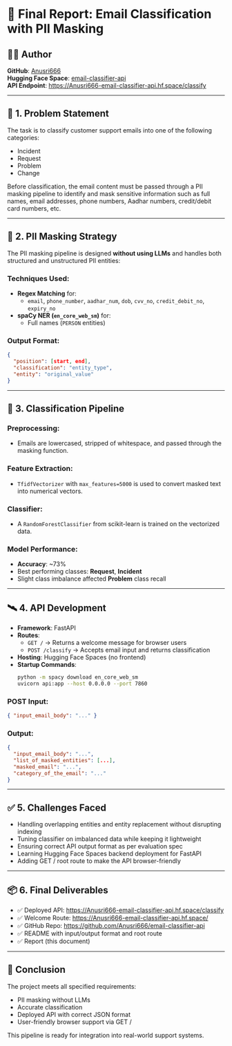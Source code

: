 
# 📄 Final Report: Email Classification with PII Masking

## 👩‍💻 Author
**GitHub**: [Anusri666](https://github.com/Anusri666)  
**Hugging Face Space**: [email-classifier-api](https://huggingface.co/spaces/Anusri666/email-classifier-api)  
**API Endpoint**: https://Anusri666-email-classifier-api.hf.space/classify

---

## 📌 1. Problem Statement

The task is to classify customer support emails into one of the following categories:
- Incident
- Request
- Problem
- Change

Before classification, the email content must be passed through a PII masking pipeline to identify and mask sensitive information such as full names, email addresses, phone numbers, Aadhar numbers, credit/debit card numbers, etc.

---

## 🔐 2. PII Masking Strategy

The PII masking pipeline is designed **without using LLMs** and handles both structured and unstructured PII entities:

### Techniques Used:
- **Regex Matching** for:
  - `email`, `phone_number`, `aadhar_num`, `dob`, `cvv_no`, `credit_debit_no`, `expiry_no`
- **spaCy NER (`en_core_web_sm`)** for:
  - Full names (`PERSON` entities)

### Output Format:
```json
{
  "position": [start, end],
  "classification": "entity_type",
  "entity": "original_value"
}
```

---

## 🤖 3. Classification Pipeline

### Preprocessing:
- Emails are lowercased, stripped of whitespace, and passed through the masking function.

### Feature Extraction:
- `TfidfVectorizer` with `max_features=5000` is used to convert masked text into numerical vectors.

### Classifier:
- A `RandomForestClassifier` from scikit-learn is trained on the vectorized data.

### Model Performance:
- **Accuracy**: ~73%
- Best performing classes: **Request**, **Incident**
- Slight class imbalance affected **Problem** class recall

---

## 🛰️ 4. API Development

- **Framework**: FastAPI
- **Routes**:
  - `GET /` → Returns a welcome message for browser users
  - `POST /classify` → Accepts email input and returns classification
- **Hosting**: Hugging Face Spaces (no frontend)
- **Startup Commands**:
  ```bash
  python -m spacy download en_core_web_sm
  uvicorn api:app --host 0.0.0.0 --port 7860
  ```

### POST Input:
```json
{ "input_email_body": "..." }
```

### Output:
```json
{
  "input_email_body": "...",
  "list_of_masked_entities": [...],
  "masked_email": "...",
  "category_of_the_email": "..."
}
```

---

## ✅ 5. Challenges Faced

- Handling overlapping entities and entity replacement without disrupting indexing
- Tuning classifier on imbalanced data while keeping it lightweight
- Ensuring correct API output format as per evaluation spec
- Learning Hugging Face Spaces backend deployment for FastAPI
- Adding GET / root route to make the API browser-friendly

---

## 📦 6. Final Deliverables

- ✅ Deployed API: https://Anusri666-email-classifier-api.hf.space/classify
- ✅ Welcome Route: https://Anusri666-email-classifier-api.hf.space/
- ✅ GitHub Repo: https://github.com/Anusri666/email-classifier-api
- ✅ README with input/output format and root route
- ✅ Report (this document)

---

## 🏁 Conclusion

The project meets all specified requirements:
- PII masking without LLMs
- Accurate classification
- Deployed API with correct JSON format
- User-friendly browser support via GET /

This pipeline is ready for integration into real-world support systems.
